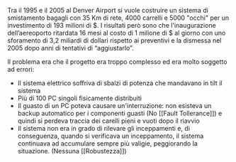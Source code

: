 Tra il 1995 e il 2005 al Denver Airport si vuole costruire un sistema di smistamento bagagli con 35 Km di rete, 4000 carrelli e 5000 "occhi" per un investimento di 193 milioni di $.
I risultati però sono che l'inaugurazione dell’aereoporto ritardata 16 mesi al costo di 1 milione  di $ al giorno
con uno sforamento di 3,2 miliardi di dollari rispetto ai preventivi e la dismessa nel 2005 dopo anni di tentativi di “aggiustarlo”.

Il problema era che il progetto era troppo complesso ed era molto soggetto ad errori:
- ll sistema elettrico soffriva di sbalzi di potenza che mandavano in tilt il sistema
- Più di 100 PC singoli fisicamente distribuiti
- Il guasto di un PC poteva causare un'interruzione: non esisteva un backup automatico per i componenti guasti (No [[Fault Tollerance]]) e quindi si perdeva traccia dei carelli pieni e vuoti dopo il riavvio
- Il sistema non era in grado di rilevare gli inceppamenti e, di conseguenza, quando si verificava un inceppamento, il sistema continuava ad accumulare sempre più valigie, peggiorando la situazione. (Nessuna [[Robustezza]])
